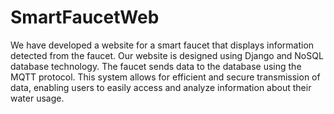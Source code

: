 # SmartFaucetWeb
We have developed a website for a smart faucet that displays information detected from the faucet. Our website is designed using Django and NoSQL database technology. The faucet sends data to the database using the MQTT protocol. This system allows for efficient and secure transmission of data, enabling users to easily access and analyze information about their water usage. 
